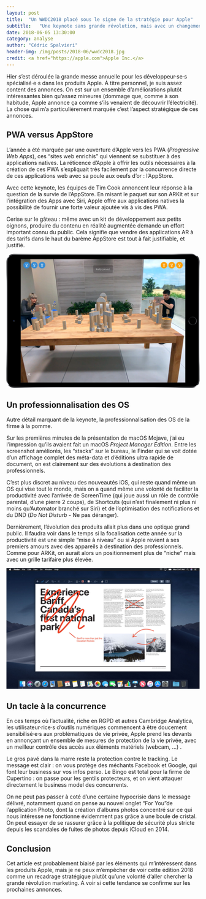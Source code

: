 ```yaml
---
layout: post
title:  "Un WWDC2018 placé sous le signe de la stratégie pour Apple"
subtitle:   "Une keynote sans grande révolution, mais avec un changement de cap assez discret"
date: 2018-06-05 13:30:00
category: analyse
author: "Cédric Spalvieri"
header-img: /img/posts/2018-06/wwdc2018.jpg
credit: <a href="https://apple.com">Apple Inc.</a>
---
```


Hier s’est déroulée la grande messe annuelle pour les développeur·se·s spécialisé·e·s dans les produits Apple. À titre personnel, je suis assez content des annonces. On est sur un ensemble d’améliorations plutôt intéressantes bien  qu’assez mineures (dommage que, comme à son habitude, Apple annonce ça comme s’ils venaient de découvrir l’électricité). La chose qui m’a particulièrement marquée c’est l’aspect stratégique de ces annonces. 

## PWA versus AppStore

L’année a été marquée par une ouverture d’Apple vers les PWA (*Progressive Web Apps*), ces “sites web enrichis” qui viennent se substituer à des applications natives. La réticence d’Apple à offrir les outils nécessaires à la création de ces PWA s’expliquait très facilement par la concurrence directe de ces applications web avec sa poule aux oeufs d’or : l’AppStore.

Avec cette keynote, les équipes de Tim Cook annoncent leur réponse à la question de la survie de l’AppStore. En misant le paquet sur son ARKit et sur l’intégration des Apps avec Siri, Apple offre aux applications natives la possibilité de fournir une forte valeur ajoutée vis à vis des PWA. 

Cerise sur le gâteau : même avec un kit de développement aux petits oignons, produire du contenu en réalité augmentée demande un effort important connu du public. Cela signifie que vendre des applications AR à des tarifs dans le haut du barème AppStore est tout à fait justifiable, et justifié.

![ARKIT2](/img/posts/2018-06/arkit.png)

## Un professionnalisation des OS

Autre détail marquant de la keynote, la professionnalisation des OS de la firme à la pomme. 

Sur les premières minutes de la présentation de macOS Mojave, j’ai eu l’impression qu’ils avaient fait un macOS *Project Manager Edition*. Entre les screenshot améliorés, les “stacks” sur le bureau, le Finder qui se voit dotée d’un affichage complet des méta-data et d’éditions ultra rapide de document, on est clairement sur des évolutions à destination des professionnels.

C’est plus discret au niveau des nouveautés iOS, qui reste quand même un OS qui vise tout le monde, mais on a quand même une volonté de faciliter la productivité avec l’arrivée de ScreenTime (qui joue aussi un rôle de contrôle parental, d’une pierre 2 coups), de Shortcuts (qui n’est finalement ni plus ni moins qu’Automator branché sur Siri) et de l’optimisation des notifications et du DND (*Do Not Disturb* - Ne pas déranger).

Dernièrement, l’évolution des produits allait plus dans une optique grand public. Il faudra voir dans le temps si la focalisation cette année sur la productivité est une simple “mise à niveau” ou si Apple revient à ses premiers amours avec des appareils à destination des professionnels. Comme pour ARKit, on aurait alors un positionnement plus de “niche” mais avec un grille tarifaire plus élevée.

![quicklook](/img/posts/2018-06/quicklook.jpg)

## Un tacle à la concurrence 

En ces temps où l’actualité, riche en RGPD et autres Cambridge Analytica,  les utilisateur·rice·s d’outils numériques commencent à être doucement sensibilisé·e·s aux problématiques de vie privée, Apple prend les devants en annonçant un ensemble de mesures de protection de la vie privée, avec un meilleur contrôle des accès aux éléments matériels (webcam, …) .

Le gros pavé dans la marre reste la protection contre le tracking. Le message est clair : on vous protège des méchants Facebook et Google, qui font leur business sur vos infos perso. Le Bingo est total pour la firme de Cupertino : on passe pour les gentils protecteurs, et on vient attaquer directement le business model des concurrents. 

On ne peut pas passer à coté d’une certaine hypocrisie dans le message délivré, notamment quand on pense au nouvel onglet “For You”de l’application Photo, dont la création d’albums photos concentré sur ce qui nous intéresse ne fonctionne évidemment pas grâce à une boule de cristal. On peut essayer de se rassurer grâce à la politique de sécurité plus stricte depuis les scandales de fuites de photos depuis iCloud en 2014.

## Conclusion

Cet article est probablement biaisé par les éléments qui m’intéressent dans les produits Apple, mais je ne peux m’empêcher de voir cette édition 2018 comme un recadrage stratégique plutôt qu’une volonté d’aller chercher la grande révolution marketing. A voir si cette tendance se confirme sur les prochaines annonces.